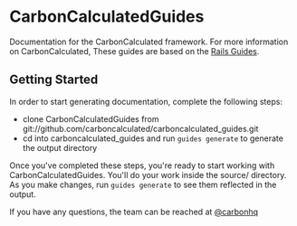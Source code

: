 CarbonCalculatedGuides
============

Documentation for the CarbonCalculated framework. For more information on CarbonCalculated,
These guides are based on the [Rails Guides](http://guides.rubyonrails.org/).


## Getting Started

In order to start generating documentation, complete the following steps:

- clone CarbonCalculatedGuides from git://github.com/carboncalculated/carboncalculated_guides.git
- cd into carboncalculated_guides and run `guides generate` to generate the output directory

Once you've completed these steps, you're ready to start working with
CarbonCalculatedGuides. You'll do your work inside the source/ directory. As you make
changes, run `guides generate` to see them reflected in the output.

If you have any questions, the team can be reached at [@carbonhq](http://twitter.com/#!/carbonhq)